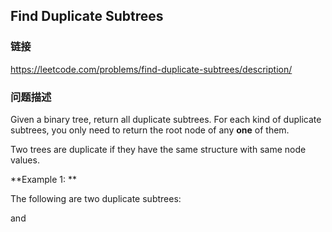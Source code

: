 ## Find Duplicate Subtrees  
### 链接  
https://leetcode.com/problems/find-duplicate-subtrees/description/  
### 问题描述
Given a binary tree, return all duplicate subtrees. For each kind of duplicate subtrees, you only need to return the root node of any **one** of them.

Two trees are duplicate if they have the same structure with same node values.

**Example 1: **

The following are two duplicate subtrees:

and

